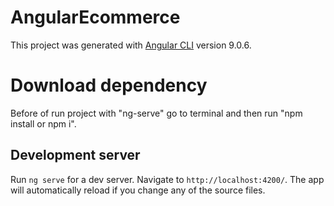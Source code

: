 # AngularEcommerce

This project was generated with [Angular CLI](https://github.com/angular/angular-cli) version 9.0.6.

# Download dependency
Before of run project with "ng-serve" go to terminal and then run "npm install or npm i".

## Development server

Run `ng serve` for a dev server. Navigate to `http://localhost:4200/`. The app will automatically reload if you change any of the source files.
